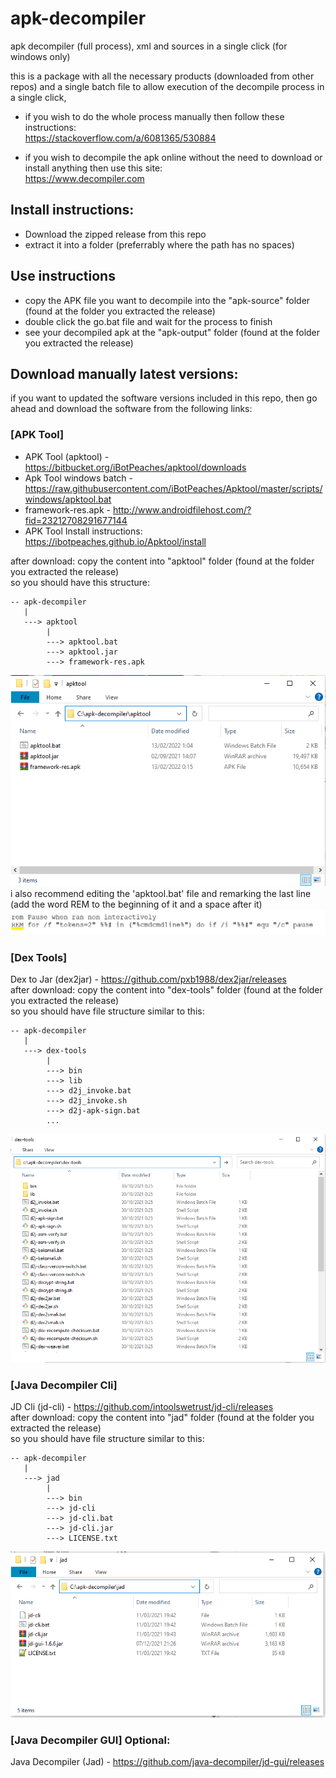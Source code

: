 # apk-decompiler
apk decompiler (full process), xml and sources in a single click (for windows only)  

this is a package with all the necessary products (downloaded from other repos) and a single batch file to allow execution of the decompile process in a single click,  

* if you wish to do the whole process manually then follow these instructions:  
https://stackoverflow.com/a/6081365/530884  

* if you wish to decompile the apk online without the need to download or install anything then use this site:  
https://www.decompiler.com  


## Install instructions:
* Download the zipped release from this repo  
* extract it into a folder (preferrably where the path has no spaces)  

## Use instructions
* copy the APK file you want to decompile into the "apk-source" folder (found at the folder you extracted the release)  
* double click the go.bat file and wait for the process to finish  
* see your decompiled apk at the "apk-output" folder (found at the folder you extracted the release)  

## Download manually latest versions:
if you want to updated the software versions included in this repo, then go ahead and download the software from the following links:  

### [APK Tool]  
* APK Tool (apktool) - https://bitbucket.org/iBotPeaches/apktool/downloads
* Apk Tool windows batch - https://raw.githubusercontent.com/iBotPeaches/Apktool/master/scripts/windows/apktool.bat
* framework-res.apk - http://www.androidfilehost.com/?fid=23212708291677144
* APK Tool Install instructions: https://ibotpeaches.github.io/Apktool/install
  
after download: copy the content into "apktool" folder (found at the folder you extracted the release)  
so you should have this structure:  
```
-- apk-decompiler
   |
   ---> apktool
        |
        ---> apktool.bat
        ---> apktool.jar
        ---> framework-res.apk
```  
![dex tools folder structure](/assets/apkTool.png)  
i also recommend editing the 'apktool.bat' file and remarking the last line (add the word REM to the beginning of it and a space after it)  
![remark the last line](/assets/remark.png)  
  
### [Dex Tools]  
Dex to Jar (dex2jar) - https://github.com/pxb1988/dex2jar/releases  
after download: copy the content into "dex-tools" folder (found at the folder you extracted the release)  
so you should have file structure similar to this:  
```
-- apk-decompiler
   |
   ---> dex-tools
        |
        ---> bin
        ---> lib
        ---> d2j_invoke.bat
        ---> d2j_invoke.sh
        ---> d2j-apk-sign.bat
		...
```  
![dex tools folder structure](/assets/dexTools.png)  
  
### [Java Decompiler Cli]  
JD Cli (jd-cli) - https://github.com/intoolswetrust/jd-cli/releases  
after download: copy the content into "jad" folder (found at the folder you extracted the release)  
so you should have file structure similar to this:  
```
-- apk-decompiler
   |
   ---> jad
        |
        ---> bin
        ---> jd-cli
        ---> jd-cli.bat
        ---> jd-cli.jar
        ---> LICENSE.txt
```  
![java decompiler cli folder structure](/assets/jdCli.png)  
  
### [Java Decompiler GUI] Optional:  
Java Decompiler (Jad) - https://github.com/java-decompiler/jd-gui/releases  
  
  
